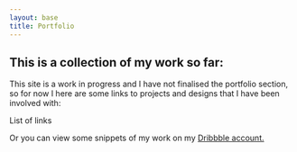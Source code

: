 ```yaml
---
layout: base
title: Portfolio
---
```


## This is a collection of my work so far:

This site is a work in progress and I have not finalised the portfolio section, so for now I here are some links to projects and designs that I have been involved with:

List of links

Or you can view some snippets of my work on my [Dribbble account.][1]

[1]: http://www.dribbble.com/chrisedmo